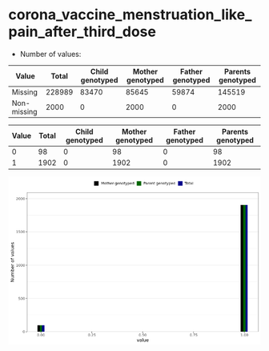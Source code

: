 # corona_vaccine_menstruation_like_pain_after_third_dose
- Number of values:

| Value | Total | Child genotyped | Mother genotyped | Father genotyped | Parents genotyped |
| ----- | ----- | --------------- | ---------------- | ---------------- |---------------- |
| Missing | 228989 | 83470 | 85645 | 59874 | 145519 |
| Non-missing | 2000 | 0 | 2000 | 0 | 2000 |

| Value | Total | Child genotyped | Mother genotyped | Father genotyped | Parents genotyped |
| ----- | ----- | --------------- | ---------------- | ---------------- |---------------- |
| 0 | 98 | 0 | 98 | 0 | 98 |
| 1 | 1902 | 0 | 1902 | 0 | 1902 |



![](corona_vaccine_menstruation_like_pain_after_third_dose_n.png)



